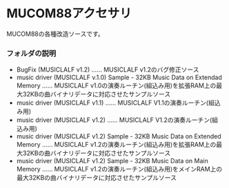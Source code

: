 # MUCOM88アクセサリ

MUCOM88の各種改造ソースです。

### フォルダの説明

- BugFix (MUSICLALF v1.2)
   …… MUSICLALF v1.2のバグ修正ソース
- music driver (MUSICLALF v.1.0) Sample - 32KB Music Data on Extendad Memory
   …… MUSICLALF v1.0の演奏ルーチン(組込み用)を拡張RAM上の最大32KBの曲バイナリデータに対応させたサンプルソース
- music driver (MUSICLALF v1.1)
   …… MUSICLALF V1.1の演奏ルーチン(組込み用)
- music driver (MUSICLALF v1.2)
   …… MUSICLALF V1.2の演奏ルーチン(組込み用)
- music driver (MUSICLALF v1.2) Sample - 32KB Music Data on Extended Memory
   …… MUSICLALF v1.2の演奏ルーチン(組込み用)を拡張RAM上の最大32KBの曲バイナリデータに対応させたサンプルソース
- music driver (MUSICLALF v1.2) Sample - 32KB Music Data on Main Memory
   …… MUSICLALF v1.2の演奏ルーチン(組込み用)をメインRAM上の最大32KBの曲バイナリデータに対応させたサンプルソース
